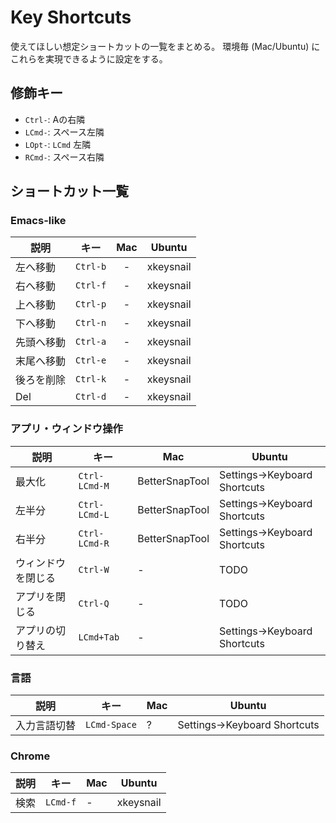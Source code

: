 # Key Shortcuts

使えてほしい想定ショートカットの一覧をまとめる。
環境毎 (Mac/Ubuntu) にこれらを実現できるように設定をする。

## 修飾キー

- `Ctrl-`: Aの右隣
- `LCmd-`: スペース左隣
- `LOpt-`: `LCmd` 左隣
- `RCmd-`: スペース右隣

## ショートカット一覧

### Emacs-like

| 説明 | キー | Mac | Ubuntu |
|---|:---:|:---:|:---:|
|左へ移動 |`Ctrl-b`| - | xkeysnail |
|右へ移動 |`Ctrl-f`| - | xkeysnail |
|上へ移動 |`Ctrl-p`| - | xkeysnail |
|下へ移動 |`Ctrl-n`| - | xkeysnail |
|先頭へ移動|`Ctrl-a`| - | xkeysnail |
|末尾へ移動|`Ctrl-e`| - | xkeysnail |
|後ろを削除|`Ctrl-k`| - | xkeysnail |
| Del |`Ctrl-d`| - | xkeysnail |

### アプリ・ウィンドウ操作

| 説明 | キー | Mac | Ubuntu |
|---|---|---|---|
| 最大化 | `Ctrl-LCmd-M` | BetterSnapTool | Settings->Keyboard Shortcuts|
| 左半分 | `Ctrl-LCmd-L` | BetterSnapTool | Settings->Keyboard Shortcuts|
| 右半分 | `Ctrl-LCmd-R` | BetterSnapTool | Settings->Keyboard Shortcuts|
| ウィンドウを閉じる | `Ctrl-W` | - | TODO |
| アプリを閉じる | `Ctrl-Q` | - | TODO |
| アプリの切り替え | `LCmd+Tab` | - | Settings->Keyboard Shortcuts | 

### 言語

| 説明 | キー | Mac | Ubuntu |
|---|---|---|---|
| 入力言語切替 | `LCmd-Space` | ? | Settings->Keyboard Shortcuts |

### Chrome

| 説明 | キー | Mac | Ubuntu |
|---|---|---|---|
| 検索 |`LCmd-f`| - | xkeysnail |